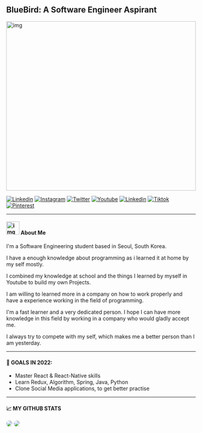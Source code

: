 ## BlueBird: A Software Engineer Aspirant
<img alt="img" src="https://media1.giphy.com/media/Ah3zHH7hvsSB2/giphy.gif?cid=ecf05e47o2yhsl9pkelymv3jon73zsblt08j3jgo7bdmyt8q&rid=giphy.gif&ct=g" width="100%" height="450" />

[![Linkedin](https://img.shields.io/badge/-Facebook-blue?style=flat-square&logo=Facebook&logoColor=white)]()
[![Instagram](https://img.shields.io/badge/-Instagram-ff69bf?style=flat-square&logo=Instagram&logoColor=white)]()
[![Twitter](https://img.shields.io/badge/-Twitter-blue?style=flat-square&logo=Twitter&logoColor=white)]()
[![Youtube](https://img.shields.io/badge/-Youtube-red?style=flat-square&logo=Youtube&logoColor=white)]()
[![Linkedin](https://img.shields.io/badge/-Linkedin-blue?style=flat-square&logo=Linkedin&logoColor=white)]()
[![Tiktok](https://img.shields.io/badge/-Tiktok-black?style=flat-square&logo=Tiktok&logoColor=white)]()
[![Pinterest](https://img.shields.io/badge/-Pinterest-red?style=flat-square&logo=Pinterest&logoColor=white)]()

---

#### <img alt="img" src="https://user-images.githubusercontent.com/89395675/153731940-9189af3c-c33a-4325-b5a4-f59a33f0db01.png" width="35" height="35" /> About Me

I'm a Software Engineering student based in Seoul, South Korea.

I have a enough knowledge about programming as i learned it at home by my self mostly.

I combined my knowledge at school and the things I learned by myself in Youtube to build my own Projects.

I am willing to learned more in a company on how to work properly and have a experience working in the field of programming.

I'm a fast learner and a very dedicated person. I hope I can have more knowledge in this field by working in a company who would gladly accept me.

I always try to compete with my self, which makes me a better person than I am yesterday.

---

#### 🎯 GOALS IN 2022:

- Master React & React-Native skills
- Learn Redux, Algorithm, Spring, Java, Python
- Clone Social Media applications, to get better practise

---

#### 📈 MY GITHUB STATS

<img style="border-radius:10px" src="https://github-readme-stats.vercel.app/api?username=iambluebird01&show_icons=true&theme=radical" />

<img style="border-radius:10px" src="https://github-readme-streak-stats.herokuapp.com/?user=iambluebird01&show_icons=true&theme=radical" />
